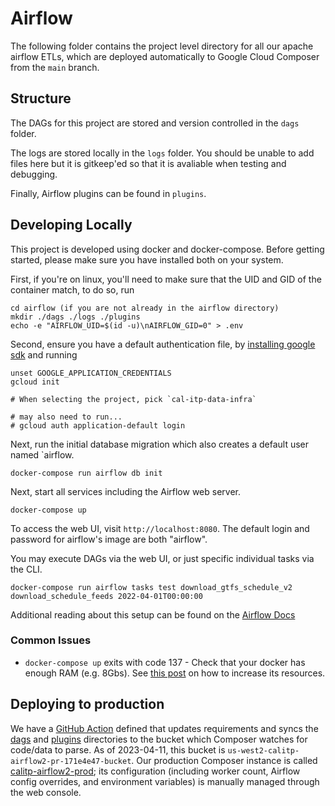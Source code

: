 # Airflow

The following folder contains the project level directory for all our apache airflow ETLs, which are deployed automatically to Google Cloud Composer from the `main` branch.

## Structure

The DAGs for this project are stored and version controlled in the `dags` folder.

The logs are stored locally in the `logs` folder. You should be unable to add files here but it is gitkeep'ed so that it is avaliable when testing and debugging.

Finally, Airflow plugins can be found in `plugins`.

## Developing Locally

This project is developed using docker and docker-compose. Before getting started, please make sure you have installed both on your system.

First, if you're on linux, you'll need to make sure that the UID and GID of the container match, to do so, run

```console
cd airflow (if you are not already in the airflow directory)
mkdir ./dags ./logs ./plugins
echo -e "AIRFLOW_UID=$(id -u)\nAIRFLOW_GID=0" > .env
```

Second, ensure you have a default authentication file, by [installing google sdk](https://cloud.google.com/sdk/docs/install) and running

```console
unset GOOGLE_APPLICATION_CREDENTIALS
gcloud init

# When selecting the project, pick `cal-itp-data-infra`

# may also need to run...
# gcloud auth application-default login
```

Next, run the initial database migration which also creates a default user named `airflow.
```shell
docker-compose run airflow db init
```

Next, start all services including the Airflow web server.
```console
docker-compose up
```

To access the web UI, visit `http://localhost:8080`.
The default login and password for airflow's image are both "airflow".

You may execute DAGs via the web UI, or just specific individual tasks via the CLI.

```console
docker-compose run airflow tasks test download_gtfs_schedule_v2 download_schedule_feeds 2022-04-01T00:00:00
```

Additional reading about this setup can be found on the [Airflow Docs](https://airflow.apache.org/docs/apache-airflow/stable/start/docker.html)

### Common Issues

* `docker-compose up` exits with code 137 - Check that your docker has enough RAM (e.g. 8Gbs). See [this post](https://stackoverflow.com/questions/44533319/how-to-assign-more-memory-to-docker-container) on how to increase its resources.

## Deploying to production

We have a [GitHub Action](../.github/workflows/deploy_airflow_dags.yml) defined that updates requirements and syncs the [dags](./airflow/dags) and [plugins](./airflow/plugins) directories to the bucket which Composer watches for code/data to parse. As of 2023-04-11, this bucket is `us-west2-calitp-airflow2-pr-171e4e47-bucket`. Our production Composer instance is called [calitp-airflow2-prod](https://console.cloud.google.com/composer/environments/detail/us-west2/calitp-airflow2-prod/monitoring); its configuration (including worker count, Airflow config overrides, and environment variables) is manually managed through the web console.
